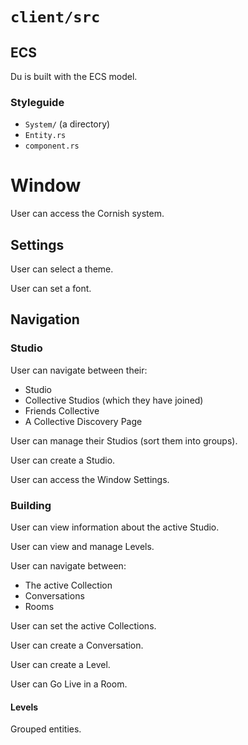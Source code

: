 # `client/src`
## ECS
Du is built with the ECS model.

### Styleguide
- `System/` (a directory)
- `Entity.rs`
- `component.rs`

# Window
User can access the Cornish system.

## Settings
User can select a theme.

User can set a font.

## Navigation
### Studio
User can navigate between their:
- Studio
- Collective Studios (which they have joined)
- Friends Collective
- A Collective Discovery Page

User can manage their Studios (sort them into groups).

User can create a Studio.

User can access the Window Settings.
 
### Building 
User can view information about the active Studio.

User can view and manage Levels.

User can navigate between:
- The active Collection
- Conversations
- Rooms

User can set the active Collections.

User can create a Conversation.

User can create a Level.

User can Go Live in a Room.

#### Levels
Grouped entities.



